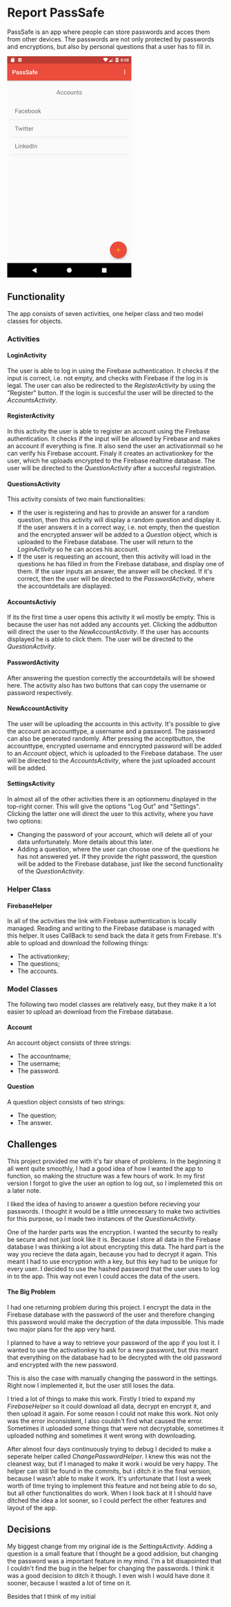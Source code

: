 # Report PassSafe
PassSafe is an app where people can store passwords and acces them from other devices. The passwords are not only protected by passwords and encryptions, but also by personal questions that a user has to fill in.

<img src="https://github.com/JaccovanWijk/PassSafe/blob/master/doc/AccountsActivity.png" width="288" height="512" > 

## Functionality
The app consists of seven activities, one helper class and two model classes for objects.
### Activities
#### LoginActivity
The user is able to log in using the Firebase authentication. It checks if the input is correct, i.e. not empty, and checks with Firebase if the log in is legal. The user can also be redirected to the *RegisterActivity* by using the "Register" button. If the login is succesful the user will be directed to the *AccountsActivity*. 
#### RegisterActivity
In this activity the user is able to register an account using the Firebase authentication. It checks if the input will be allowed by Firebase and makes an account if everything is fine. It also send the user an activationmail so he can verify his Firebase account. Finaly it creates an activationkey for the user, which he uploads encrypted to the Firebase realtime database. The user will be directed to the *QuestionActivity* after a succesful registration. 
#### QuestionsActivity
This activity consists of two main functionalities:
* If the user is registering and has to provide an answer for a random question, then this activity will display a random question and display it. If the user answers it in a correct way, i.e. not empty, then the question and the encrypted answer will be added to a *Question* object, which is uploaded to the Firebase database. The user will return to the *LoginActivity* so he can acces his account.
* If the user is requesting an account, then this activity will load in the questions he has filled in from the Firebase database, and display one of them. If the user inputs an answer, the answer will be checked. If it's correct, then the user will be directed to the *PasswordActivity*, where the accountdetails are displayed.
#### AccountsActiviy
If its the first time a user opens this activity it wil mostly be empty. This is because the user has not added any accounts yet. Clicking the addbutton will direct the user to the *NewAccountActivity*. If the user has accounts displayed he is able to click them. The user will be directed to the *QuestionActivity*.
#### PasswordActivity
After answering the question correctly the accountdetails will be showed here. The activity also has two buttons that can copy the username or password respectively. 
#### NewAccountActivity
The user will be uploading the accounts in this activity. It's possible to give the account an accounttype, a username and a password. The password can also be generated randomly. After pressing the acceptbutton, the accounttype, encrypted username and enncrypted password will be added to an *Account* object, which is uploaded to the Firebase database. The user will be directed to the *AccountsActivity*, where the just uploaded account will be added. 
#### SettingsActivity
In almost all of the other activities there is an optionmenu displayed in the top-right corner. This will give the options "Log Out" and "Settings". Clicking the latter one will direct the user to this activity, where you have two options:
* Changing the password of your account, which will delete all of your data unfortunately. More details about this later.
* Adding a question, where the user can choose one of the questions he has not answered yet. If they provide the right password, the question will be added to the Firebase database, just like the second functionality of the *QuestionActivity*. 
### Helper Class
#### FirebaseHelper
In all of the activities the link with Firebase authentication is locally managed. Reading and writing to the Firebase database is managed with this helper. It uses CallBack to send back the data it gets from Firebase. It's able to upload and download the following things:
* The activationkey;
* The questions;
* The accounts.
### Model Classes
The following two model classes are relatively easy, but they make it a lot easier to upload an download from the Firebase database.
#### Account
An account object consists of three strings:
* The accountname;
* The username;
* The password.
#### Question
A question object consists of two strings:
* The question;
* The answer.
## Challenges
This project provided me with it's fair share of problems. In the beginning it all went quite smoothly, I had a good idea of how I wanted the app to function, so making the structure was a few hours of work. In my first version I forgot to give the user an option to log out, so I implemeted this on a later note. 

I liked the idea of having to answer a question before recieving your passwords. I thought it would be a little unnecessary to make two activities for this purpose, so I made two instances of the *QuestionsActivity*. 

One of the harder parts was the encryption. I wanted the security to really be secure and not just look like it is. Because I store all data in the Firebase database I was thinking a lot about encrypting this data. The hard part is the way you recieve the data again, because you had to decrypt it again. This meant I had to use encryption with a key, but this key had to be unique for every user. I decided to use the hashed password that the user uses to log in to the app. This way not even I could acces the data of the users.


#### The Big Problem
I had one returning problem during this project. I encrypt the data in the Firebase database with the password of the user and therefore changing this password would make the decryption of the data impossible. This made two major plans for the app very hard. 

I planned to have a way to retrieve your password of the app if you lost it. I wanted to use the activationkey to ask for a new password, but this meant that everything on the database had to be decrypted with the old password and encrypted with the new password. 

This is also the case with manually changing the password in the settings. Right now I implemented it, but the user still loses the data.

I tried a lot of things to make this work. Firstly I tried to expand my *FirebaseHelper* so it could download all data, decrypt en encrypt it, and then upload it again. For some reason I could not make this work. Not only was the error inconsistent, I also couldn't find what caused the error. Sometimes it uploaded some things that were not decryptable, sometimes it uploaded nothing and sometimes it went wrong with downloading. 

After almost four days continuously trying to debug I decided to make a seperate helper called *ChangePasswordHelper*. I knew this was not the cleanest way, but if I managed to make it work i would be very happy. The helper can still be found in the commits, but i ditch it in the final version, because I wasn't able to make it work. It's unfortunate that I lost a week worth of time trying to implement this feature and not being able to do so, but all other functionalities do work. When I look back at it I should have ditched the idea a lot sooner, so I could perfect the other features and layout of the app.
## Decisions
My biggest change from my original ide is the *SettingsActivity*. Adding a question is a small feature that I thought be a good addision, but changing the password was a important feature in my mind. I'm a bit disapointed that I couldn't find the bug in the helper for changing the passwords. I think it was a good decision to ditch it though. I even wish I would have done it sooner, because I wasted a lot of time on it. 

Besides that I think of my initial 
